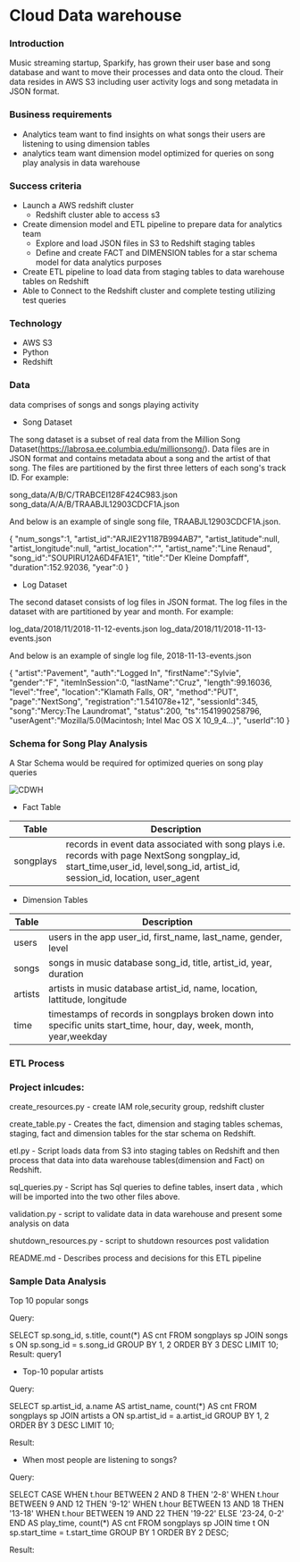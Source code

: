 # Cloud Data warehouse

### Introduction

Music streaming startup, Sparkify, has grown their user base and song database and want to move their processes and data onto the cloud. Their data resides in AWS S3 including user activity logs and song metadata in JSON format.
    
### Business requirements


- Analytics team want to find insights on what songs their users are listening to using dimension tables
- analytics team want dimension model optimized for queries on song play analysis in data warehouse 

### Success criteria

* Launch a AWS redshift cluster 
  * Redshift cluster able to access s3
* Create dimension model and ETL pipeline to prepare data for analytics team
  * Explore and load JSON files in S3 to Redshift staging tables
  * Define and create FACT and DIMENSION tables for a star schema model for data analytics purposes
* Create ETL pipeline to load data from staging tables to data warehouse tables on Redshift
* Able to Connect to the Redshift cluster and complete testing utilizing test queries

### Technology

- AWS S3
- Python
- Redshift

### Data
data comprises of songs and songs playing activity

* Song Dataset

The song dataset is a subset of real data from the Million Song Dataset(https://labrosa.ee.columbia.edu/millionsong/). Data files are in JSON format and contains metadata about a song and the artist of that song. The files are partitioned by the first three letters of each song's track ID. For example:

song_data/A/B/C/TRABCEI128F424C983.json song_data/A/A/B/TRAABJL12903CDCF1A.json

And below is an example of single song file, TRAABJL12903CDCF1A.json. 

{
   "num_songs":1,
   "artist_id":"ARJIE2Y1187B994AB7",
   "artist_latitude":null,
   "artist_longitude":null,
   "artist_location":"",
   "artist_name":"Line Renaud",
   "song_id":"SOUPIRU12A6D4FA1E1",
   "title":"Der Kleine Dompfaff",
   "duration":152.92036,
   "year":0
}

* Log Dataset

The second dataset consists of log files in JSON format. The log files in the dataset with are partitioned by year and month. For example:

log_data/2018/11/2018-11-12-events.json log_data/2018/11/2018-11-13-events.json

And below is an example of single log file, 2018-11-13-events.json

{
   "artist":"Pavement",
   "auth":"Logged In",
   "firstName":"Sylvie",
   "gender":"F",
   "itemInSession":0,
   "lastName":"Cruz",
   "length":99.16036,
   "level":"free",
   "location":"Klamath Falls, OR",
   "method":"PUT",
   "page":"NextSong",
   "registration":"1.541078e+12",
   "sessionId":345,
   "song":"Mercy:The Laundromat",
   "status":200,
   "ts":1541990258796,
   "userAgent":"Mozilla/5.0(Macintosh; Intel Mac OS X 10_9_4...)",
   "userId":10
}

### Schema for Song Play Analysis

A Star Schema would be required for optimized queries on song play queries

![CDWH](https://user-images.githubusercontent.com/10192352/140844954-3c1cbe89-1165-4cca-8dc3-d39bf7d18d7d.png)


* Fact Table

| Table | Description |
|-------|-------------|
| songplays | records in event data associated with song plays i.e. records with page NextSong songplay_id, start_time,user_id, level,song_id, artist_id, session_id, location, user_agent|

* Dimension Tables

| Table | Description |
|--------|---------------|
| users | users in the app user_id, first_name, last_name, gender, level|
| songs | songs in music database song_id, title, artist_id, year, duration|
| artists | artists in music database artist_id, name, location, lattitude, longitude|
| time | timestamps of records in songplays broken down into specific units start_time, hour, day, week, month, year,weekday|


### ETL Process

### Project inlcudes:

create_resources.py - create IAM role,security group, redshift cluster

create_table.py - Creates the fact, dimension and staging tables schemas, staging, fact and dimension tables for the star schema on Redshift.

etl.py - Script loads data from S3 into staging tables on Redshift and then process that data into data warehouse tables(dimension and Fact) on Redshift.

sql_queries.py - Script has Sql queries to define tables, insert data , which will be imported into the two other files above.

validation.py - script to validate data in data warehouse and present some analysis on data

shutdown_resources.py - script to shutdown resources post validation

README.md - Describes process and decisions for this ETL pipeline


### Sample Data Analysis


Top 10 popular songs

Query:

  SELECT sp.song_id, s.title, count(*) AS cnt 
    FROM songplays sp
    JOIN songs s
      ON sp.song_id = s.song_id
GROUP BY 1, 2
ORDER BY 3 DESC
   LIMIT 10;
Result: query1

* Top-10 popular artists

Query:

  SELECT sp.artist_id, a.name AS artist_name, count(*) AS cnt
    FROM songplays sp
    JOIN artists a
      ON sp.artist_id = a.artist_id
GROUP BY 1, 2
ORDER BY 3 DESC
   LIMIT 10;
   
Result: 

* When most people are listening to songs?

Query:

  SELECT CASE
           WHEN t.hour BETWEEN 2 AND 8  THEN '2-8'
           WHEN t.hour BETWEEN 9 AND 12 THEN '9-12'
           WHEN t.hour BETWEEN 13 AND 18 THEN '13-18'
           WHEN t.hour BETWEEN 19 AND 22 THEN '19-22'
           ELSE '23-24, 0-2'
         END AS play_time, 
         count(*) AS cnt
    FROM songplays sp
    JOIN time t
      ON sp.start_time = t.start_time
GROUP BY 1
ORDER BY 2 DESC;

Result:


